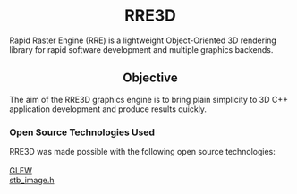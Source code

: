 <h1 align="center"><strong>RRE3D</strong></h1>
Rapid Raster Engine (RRE) is a lightweight Object-Oriented 3D rendering library for rapid software development and multiple graphics backends.

<h2 align="center"><strong>Objective</strong></h2>
The aim of the RRE3D graphics engine is to bring plain simplicity to 3D C++ application development and produce results quickly.

<h3 align="left"><strong>Open Source Technologies Used</strong></h3>
RRE3D was made possible with the following open source technologies:<br><br>
<a href="https://www.glfw.org/">GLFW</a><br>
<a href="https://github.com/nothings/stb">stb_image.h</a><br>
